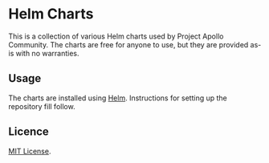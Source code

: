 # Helm Charts

This is a collection of various Helm charts used by Project Apollo Community. The charts are free for anyone to use, but they are provided as-is with no warranties.

## Usage

The charts are installed using [Helm](https://helm.sh/). Instructions for setting up the repository fill follow.

## Licence

[MIT License](/LICENSE).
